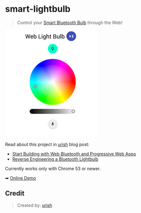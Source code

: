 # smart-lightbulb

> Control your [Smart Bluetooth Bulb](http://www.gearbest.com/smart-light-bulb/pp_230349.html) through the Web! 

<img src="image.png" height="350">

Read about this project in [urish](https://github.com/urish) blog post: 

* [Start Building with Web Bluetooth and Progressive Web Apps](https://medium.com/@urish/start-building-with-web-bluetooth-and-progressive-web-apps-6534835959a6#.qf1r3ato3) 
* [Reverse Engineering a Bluetooth Lightbulb](https://medium.com/@urish/reverse-engineering-a-bluetooth-lightbulb-56580fcb7546#.puoo705sd)

Currently works only with Chrome 53 or newer.

➡ [Online Demo](https://sagi363.github.io/smart-lightbulb/)

## Credit
> Created by: [urish](https://github.com/urish)
